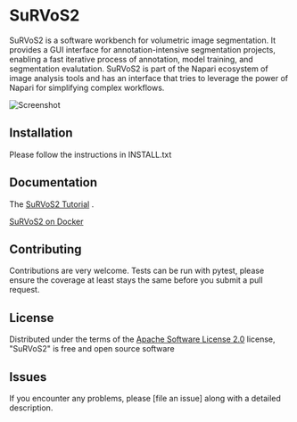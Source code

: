 # SuRVoS2

SuRVoS2 is a software workbench for volumetric image segmentation. It provides a GUI interface for annotation-intensive segmentation projects, enabling a fast iterative process of annotation, model training, and segmentation evalutation. SuRVoS2 is part of the Napari ecosystem of image analysis tools and has an interface that tries to leverage the power of Napari for simplifying complex workflows.

![Screenshot](.docs/screenshot.png)


## Installation

Please follow the instructions in INSTALL.txt

## Documentation

The [SuRVoS2 Tutorial] .

[SuRVoS2 on Docker]

## Contributing

Contributions are very welcome. Tests can be run with pytest, please ensure
the coverage at least stays the same before you submit a pull request.

## License

Distributed under the terms of the [Apache Software License 2.0] license,
"SuRVoS2" is free and open source software

## Issues

If you encounter any problems, please [file an issue] along with a detailed description.

[napari]: https://github.com/napari/napari
[@napari]: https://github.com/napari
[MIT]: http://opensource.org/licenses/MIT
[Apache Software License 2.0]: http://www.apache.org/licenses/LICENSE-2.0
[pip]: https://pypi.org/project/pip/
[PyPI]: https://pypi.org/
[SuRVoS2 Tutorial]: docs/Survos_Training_Sept_2022.pdf
[SuRVoS2 on Docker]: docs/Docker.md